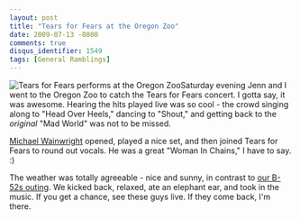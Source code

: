 ```yaml
---
layout: post
title: "Tears for Fears at the Oregon Zoo"
date: 2009-07-13 -0800
comments: true
disqus_identifier: 1549
tags: [General Ramblings]
---
```

![Tears for Fears performs at the Oregon
Zoo](https://hyqi8g.bl3301.livefilestore.com/y2pbUX3QC3CdrmoObpMWFU19YNpo7Sm_pVM4aogdT9GK23p_ZVM1C9LfZQt-oXfsMY25xi4PNSKJ3oviBcjzbzHJ7FeYbqaRsjRMr6O-O6V5-M/20090713tearsforfears.jpg?psid=1)Saturday
evening Jenn and I went to the Oregon Zoo to catch the Tears for Fears
concert. I gotta say, it was awesome. Hearing the hits played live was
so cool - the crowd singing along to "Head Over Heels," dancing to
"Shout," and getting back to the *original* "Mad World" was not to be
missed.

[Michael Wainwright](http://www.myspace.com/wainwright) opened, played a
nice set, and then joined Tears for Fears to round out vocals. He was a
great "Woman In Chains," I have to say. :)

The weather was totally agreeable - nice and sunny, in contrast to [our
B-52s outing](/archive/2009/06/22/the-b-52s-at-the-oregon-zoo.aspx). We
kicked back, relaxed, ate an elephant ear, and took in the music. If you
get a chance, see these guys live. If they come back, I'm there.


